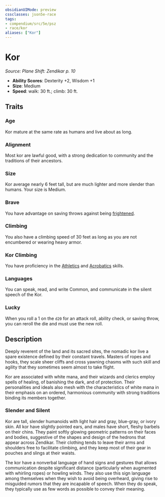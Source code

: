 ```yaml
---
obsidianUIMode: preview
cssclasses: json5e-race
tags:
- compendium/src/5e/psz
- race/kor
aliases: ["Kor"]
---
```

# Kor
*Source: Plane Shift: Zendikar p. 10*  

- **Ability Scores**: Dexterity +2, Wisdom +1
- **Size**: Medium
- **Speed**: walk: 30 ft.; climb: 30 ft.

## Traits

### Age

Kor mature at the same rate as humans and live about as long.

### Alignment

Most kor are lawful good, with a strong dedication to community and the traditions of their ancestors.

### Size

Kor average nearly 6 feet tall, but are much lighter and more slender than humans. Your size is Medium.

### Brave

You have advantage on saving throws against being [frightened](Mechanics/Rules/conditions.md#Frightened).

### Climbing

You also have a climbing speed of 30 feet as long as you are not encumbered or wearing heavy armor.

### Kor Climbing

You have proficiency in the [Athletics](Mechanics/Rules/skills.md#Athletics) and [Acrobatics](Mechanics/Rules/skills.md#Acrobatics) skills.

### Languages

You can speak, read, and write Common, and communicate in the silent speech of the Kor.

### Lucky

When you roll a 1 on the `d20` for an attack roll, ability check, or saving throw, you can reroll the die and must use the new roll.

## Description

Deeply reverent of the land and its sacred sites, the nomadic kor live a spare existence defined by their constant travels. Masters of ropes and hooks, they scale sheer cliffs and cross yawning chasms with such skill and agility that they sometimes seem almost to take flight.

Kor are associated with white mana, and their wizards and clerics employ spells of healing, of banishing the dark, and of protection. Their personalities and ideals also mesh with the characteristics of white mana in their emphasis on an ordered, harmonious community with strong traditions binding its members together.

### Slender and Silent

Kor are tall, slender humanoids with light hair and gray, blue-gray, or ivory skin. All kor have slightly pointed ears, and males have short, fleshy barbels on their chins. They paint softly glowing geometric patterns on their faces and bodies, suggestive of the shapes and design of the hedrons that appear across Zendikar. Their clothing tends to leave their arms and shoulders free to facilitate climbing, and they keep most of their gear in pouches and slings at their waists.

The kor have a nonverbal language of hand signs and gestures that allows communication despite significant distance (particularly when augmented with whirling ropes) or howling winds. They also use this sign language among themselves when they wish to avoid being overheard, giving rise to misguided rumors that they are incapable of speech. When they do speak, they typically use as few words as possible to convey their meaning.